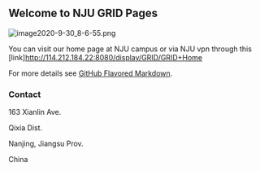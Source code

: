 ## Welcome to NJU GRID Pages

![image2020-9-30_8-6-55.png](image2020-9-30_8-6-55.png)


You can visit our home page at NJU campus or via NJU vpn through this [link]http://114.212.184.22:8080/display/GRID/GRID+Home

For more details see [GitHub Flavored Markdown](https://guides.github.com/features/mastering-markdown/).


### Contact

163 Xianlin Ave.

Qixia Dist.

Nanjing, Jiangsu Prov.

China
